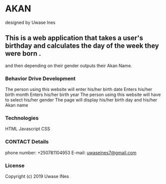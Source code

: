 # AKAN 
designed by Uwase Ines
## This is a web application that takes a user's birthday and calculates the day of the week they were born .
and then depending on their gender outputs their Akan Name.
### Behavior Drive Development
The person using this website will enter his/her birth date 
Enters his/her birth month
Enters his/her birth year
The person using this website will have to select his/her gender
The page will display his/her birth day and his/her Akan name

### Technologies 
HTML
Javascript
CSS
### CONTACT Details 
phone number: +250781104953
E-mail: uwaseines7@gmail.com
### License
Copyright (c) 2019 Uwase INes
